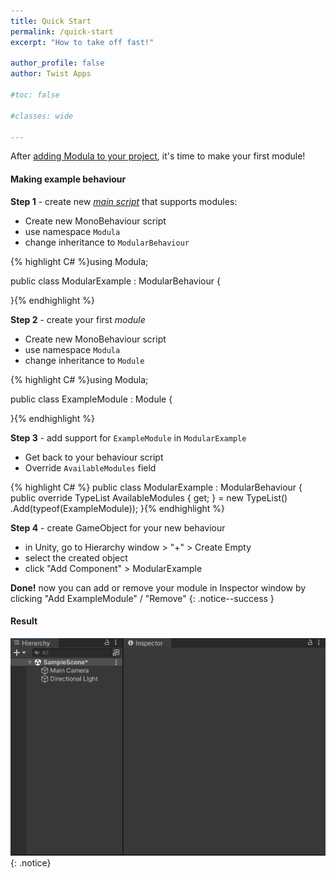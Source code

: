```yaml
---
title: Quick Start
permalink: /quick-start
excerpt: "How to take off fast!"

author_profile: false
author: Twist Apps

#toc: false

#classes: wide

---
```


After [adding Modula to your project](/install), it's time to make your first module!

#### Making example behaviour

**Step 1** - create new _[main script](/module-features#main-)_ that supports modules:
- Create new MonoBehaviour script
- use namespace `Modula`
- change inheritance to `ModularBehaviour`

{% highlight C# %}using Modula;


public class ModularExample : ModularBehaviour
{

}{% endhighlight %}

**Step 2** - create your first _module_
- Create new MonoBehaviour script
- use namespace `Modula`
- change inheritance to `Module`

{% highlight C# %}using Modula;


public class ExampleModule : Module
{

}{% endhighlight %}

**Step 3** - add support for `ExampleModule` in `ModularExample`
- Get back to your behaviour script
- Override `AvailableModules` field

{% highlight C# %}
public class ModularExample : ModularBehaviour
{
    public override TypeList AvailableModules { get; } 
        = new TypeList()
        .Add(typeof(ExampleModule));
}{% endhighlight %}

**Step 4** - create GameObject for your new behaviour
- in Unity, go to Hierarchy window > "+" > Create Empty
- select the created object
- click "Add Component" > ModularExample

**Done!** now you can add or remove your module in Inspector window by clicking
"Add ExampleModule" / "Remove"
{: .notice--success }

#### Result
![result image](/assets/img/modular-example.gif)
{: .notice}